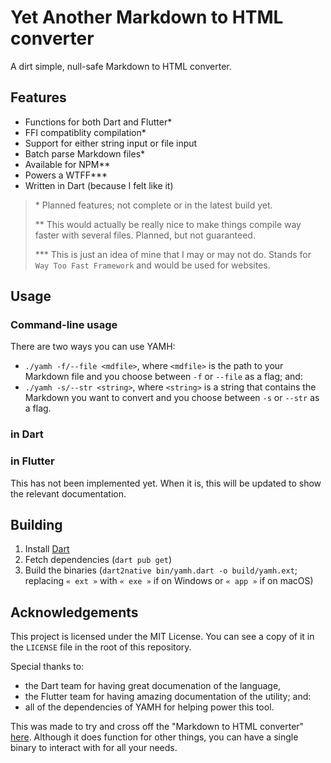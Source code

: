 # Yet Another Markdown to HTML converter
A dirt simple, null-safe Markdown to HTML converter.

## Features
- Functions for both Dart and Flutter\*
- FFI compatiblity compilation\*
- Support for either string input or file input
- Batch parse Markdown files\*
- Available for NPM\*\*
- Powers a WTFF\*\*\*
- Written in Dart (because I felt like it)

> \* Planned features; not complete or in the latest build yet.
>
> \*\* This would actually be really nice to make things compile way faster with several files. Planned, but not guaranteed.
> 
> \*\*\* This is just an idea of mine that I may or may not do. Stands for `Way Too Fast Framework` and would be used for websites.

## Usage
### Command-line usage
There are two ways you can use YAMH:
- `./yamh -f/--file <mdfile>`, where `<mdfile>` is the path to your Markdown file and you choose between `-f` or `--file` as a flag; and:
- `./yamh -s/--str <string>`, where `<string>` is a string that contains the Markdown you want to convert and you choose between `-s` or `--str` as a flag.

### in Dart

### in Flutter
This has not been implemented yet. When it is, this will be updated to show the relevant documentation.

## Building
1. Install [Dart](https://dart.dev)
2. Fetch dependencies (`dart pub get`)
3. Build the binaries (`dart2native bin/yamh.dart -o build/yamh.ext`; replacing `« ext »` with `« exe »` if on Windows or `« app »` if on macOS)

## Acknowledgements
This project is licensed under the MIT License. You can see a copy of it in the `LICENSE` file in the root of this repository.

Special thanks to:
- the Dart team for having great documenation of the language,
- the Flutter team for having amazing documentation of the utility; and:
- all of the dependencies of YAMH for helping power this tool.

This was made to try and cross off the "Markdown to HTML converter" [here](http://cyckl.net/idea). Although it does function for other things, you can have a single binary to interact with for all your needs.
